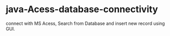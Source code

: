 # java-Acess-database-connectivity
connect with MS Acess, Search from Database and insert new record using GUI. 
